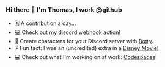 ### Hi there 👋 I'm Thomas, I work @github

- 🗓️ A contribution a day...
- 💻 Check out my [discord webhook action](https://github.com/tsickert/discord-webhook)!
- 🤖 Create characters for your Discord server with [Botty](https://botty.gg).
- ⚡ Fun fact: I was an (uncredited) extra in a [Disney Movie!](https://www.imdb.com/title/tt0397113/)
- 💻 Check out what I'm working on at work: [Codespaces](https://docs.github.com/en/codespaces)!
